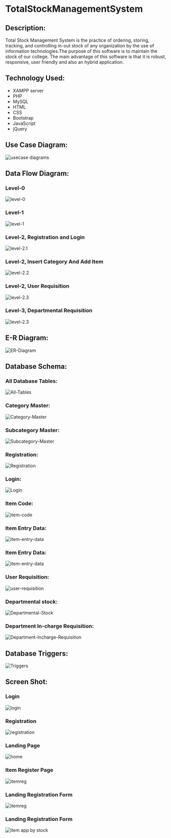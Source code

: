 # TotalStockManagementSystem
## Description:
Total Stock Management System is the practice of ordering, storing, tracking, and controlling in-out stock of any organization by the use of information technologies.The purpose of this software is to maintain the stock of our college. The main advantage of this software is that it is robust, responsive, user friendly and also an hybrid application.
## Technology Used:
- XAMPP server
- PHP
- MySQL
- HTML
- CSS
- Bootstrap
- JavaScript
- jQuery
## Use Case Diagram:
![usecase diagrams](Diagrams/DIAGRAM.png)
## Data Flow Diagram:
### Level-0
![level-0](Diagrams/level0.png)
### Level-1
![level-1](Diagrams/Level_1.jpg)
### Level-2, Registration and Login
![level-2.1](Diagrams/level_2_reg_login.jpg)
### Level-2, Insert Category And Add Item
![level-2.2](Diagrams/level_2_insert_catagory_and_add_item.jpg)
### Level-2, User Requisition
![level-2.3](Diagrams/Level2_userrequisition.jpg)
### Level-3, Departmental Requisition
![level-2.3](Diagrams/level_3_Dept_req.png)
## E-R Diagram:
![ER-Diagram](Diagrams/ER_09_05.png)
## Database Schema:
### All Database Tables:
![All-Tables](Schemas/stock_management.png)
### Category Master:
![Category-Master](Schemas/category_master.png)
### Subcategory Master:
![Subcategory-Master](Schemas/subcategory_master.png)
### Registration:
![Registration](Schemas/registration.png)
### Login:
![Login](Schemas/login_details.png)
### Item Code:
![item-code](Schemas/item_code.png)
### Item Entry Data:
![item-entry-data](Schemas/item_entry_data.png)
### Item Entry Data:
![item-entry-data](Schemas/item_entry_data.png)
### User Requisition:
![user-requisition](Schemas/user_requisition.png)
### Departmental stock:
![Departmental-Stock](Schemas/dept_stock.png)
### Department In-charge Requisition:
![Department-Incharge-Requisition](Schemas/dept_inc_req.png)

## Database Triggers:
![Triggers](Schemas/triggers.png)

## Screen Shot:
### Login
![login](screenShot/login.png)
### Registration
![registration](screenShot/reg.jpg)
### Landing Page
![home](screenShot/home.jpg)
### Item Register Page
![itemreg](screenShot/itemregister.png)
### Landing Registration Form
![itemreg](screenShot/itemregister.png)
### Landing Registration Form
![item app by stock](screenShot/item_app_by_stock.png)
